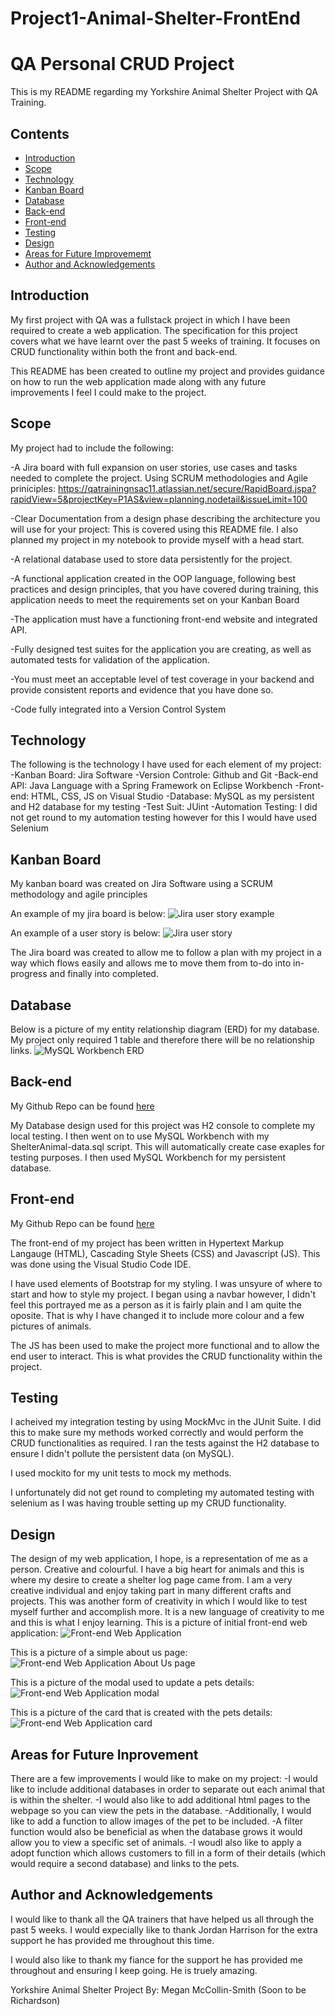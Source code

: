 # Project1-Animal-Shelter-FrontEnd

# QA Personal CRUD Project

This is my README regarding my Yorkshire Animal Shelter Project with QA Training.

## Contents

- [Introduction](#Introduction)
- [Scope](#Scope)
- [Technology](#Technology)
- [Kanban Board](#Kanban-Board)
- [Database](#Database)
- [Back-end](#Back-end)
- [Front-end](#Front-end)
- [Testing](#Testing)
- [Design](#Design)
- [Areas for Future Improvememt](#Areas-for-Future-Improvement)
- [Author and Acknowledgements](#Author-and-Acknowledgements)

## Introduction
My first project with QA was a fullstack project in which I have been required to create a web application. The specification for this project covers what we have learnt over the past 5 weeks of training. It focuses on CRUD functionality within both the front and back-end.

This README has been created to outline my project and provides guidance on how to run the web application made along with any future improvements I feel I could make to the project.

## Scope

My project had to include the following:

-A Jira board with full expansion on user stories, use cases and tasks needed to complete the project. Using SCRUM methodologies and Agile priniciples: https://qatrainingnsac11.atlassian.net/secure/RapidBoard.jspa?rapidView=5&projectKey=P1AS&view=planning.nodetail&issueLimit=100

-Clear Documentation from a design phase describing the architecture you will use for your project: This is covered using this README file. I also planned my project in my notebook to provide myself with a head start.

-A relational database used to store data persistently for the project.

-A functional application created in the OOP language, following best practices and design principles, that you have covered during training, this application needs to meet the requirements set on your Kanban Board

-The application must have a functioning front-end website and integrated API.

-Fully designed test suites for the application you are creating, as well as automated tests for validation of the application.

-You must meet an acceptable level of test coverage in your backend and provide consistent reports and evidence that you have done so.

-Code fully integrated into a Version Control System

## Technology

The following is the technology I have used for each element of my project:
-Kanban Board: Jira Software
-Version Controle: Github and Git
-Back-end API: Java Language with a Spring Framework on Eclipse Workbench
-Front-end: HTML, CSS, JS on Visual Studio
-Database: MySQL as my persistent and H2 database for my testing
-Test Suit: JUint
-Automation Testing: I did not get round to my automation testing however for this I would have used Selenium

## Kanban Board

My kanban board was created on Jira Software using a SCRUM methodology and agile principles

An example of my jira board is below:
![Jira user story example](./Pictures/kanbanboard.jpg)

An example of a user story is below:
![Jira user story](./Pictures/UserStories.jpg)

The Jira board was created to allow me to follow a plan with my project in a way which flows easily and allows me to move them from to-do into in-progress and finally into completed. 

## Database

Below is a picture of my entity relationship diagram (ERD) for my database. My project only required 1 table and therefore there will be no relationship links.
![MySQL Workbench ERD](./Pictures/MySQLDatabase.jpg)

## Back-end

My Github Repo can be found [here](https://github.com/MeganMette/Project1-Animal-Shelter)

My Database design used for this project was H2 console to complete my local testing. I then went on to use MySQL Workbench with my ShelterAnimal-data.sql script. This will automatically create case exaples for testing purposes.
I then used MySQL Workbench for my persistent database.

## Front-end

My Github Repo can be found [here](https://github.com/MeganMette/Project1-Animal-Shelter-FrontEnd)

The front-end of my project has been written in Hypertext Markup Langauge (HTML), Cascading Style Sheets (CSS) and Javascript (JS). This was done using the Visual Studio Code IDE.

I have used elements of Bootstrap for my styling. I was unsyure of where to start and how to style my project. I began using a navbar however, I didn't feel this portrayed me as a person as it is fairly plain and I am quite the oposite. That is why I have changed it to include more colour and a few pictures of animals. 

The JS has been used to make the project more functional and to allow the end user to interact. This is what provides the CRUD functionality within the project.

## Testing

I acheived my integration testing by using MockMvc in the JUnit Suite. I did this to make sure my methods worked correctly and would perform the CRUD functionalities as required. I ran the tests against the H2 database to ensure I didn't pollute the persistent data (on MySQL).

I used mockito for my unit tests to mock my methods.

I unfortunately did not get round to completing my automated testing with selenium as I was having trouble setting up my CRUD functionality.

## Design

The design of my web application, I hope, is a representation of me as a person. Creative and colourful. I have a big heart for animals and this is where my desire to create a shelter log page came from. I am a very creative individual and enjoy taking part in many different crafts and projects. This was another form of creativity in which I would like to test myself further and accomplish more. It is a new language of creativity to me and this is what I enjoy learning. 
This is a picture of initial front-end web application:
![Front-end Web Application](./Picture/frontend.jpg)

This is a picture of a simple about us page:
![Front-end Web Application About Us page](./Picture/frontendaboutus.jpg)

This is a picture of the modal used to update a pets details:
![Front-end Web Application modal](./Picture/modal.jpg)

This is a picture of the card that is created with the pets details:
![Front-end Web Application card](./Picture/card.jpg)

## Areas for Future Inprovement

There are a few improvements I would like to make on my project:
-I would like to include additional databases in order to separate out each animal that is within the shelter.
-I would also like to add additional html pages to the webpage so you can view the pets in the database.
-Additionally, I would like to add a function to allow images of the pet to be included.
-A filter function would also be beneficial as when the database grows it would allow you to view a specific set of animals.
-I woudl also like to apply a adopt function which allows customers to fill in a form of their details (which would require a second database) and links to the pets.


## Author and Acknowledgements
I would like to thank all the QA trainers that have helped us all through the past 5 weeks. I would expecially like to thank Jordan Harrison for the extra support he has provided me throughout this time.

I would also like to thank my fiance for the support he has provided me throughout and ensuring I keep going. He is truely amazing.

Yorkshire Animal Shelter Project By: Megan McCollin-Smith (Soon to be Richardson)